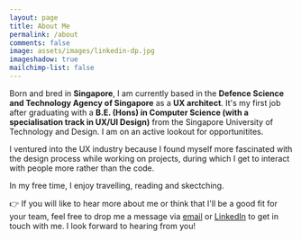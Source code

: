 ```yaml
---
layout: page
title: About Me
permalink: /about
comments: false
image: assets/images/linkedin-dp.jpg
imageshadow: true
mailchimp-list: false
---
```


Born and bred in **Singapore**, I am currently based in the **Defence Science and Technology Agency of Singapore** as a **UX architect**. It's my first job after graduating with a **B.E. (Hons) in Computer Science (with a specialisation track in UX/UI Design)** from the Singapore University of Technology and Design. I am on an active lookout for opportunitites. 

I ventured into the UX industry because I found myself more fascinated with the design process while working on projects, during which I get to interact with people more rather than the code. 

In my free time, I enjoy travelling, reading and skectching.

<div class="d-flex justify-content-center"> 
    <!-- <h1>👉</h1> -->
    <p>👉 If you will like to hear more about me or think that I'll be a good fit for your team, feel free to drop me a message via
        <a target="_blank" href="mailto: tessagsy@gmail.com">email</a>  or <a target="_blank" href="https://www.linkedin.com/in/tessagoh/">LinkedIn</a> to get in touch with me. I look forward to hearing from you!</p>
</div>